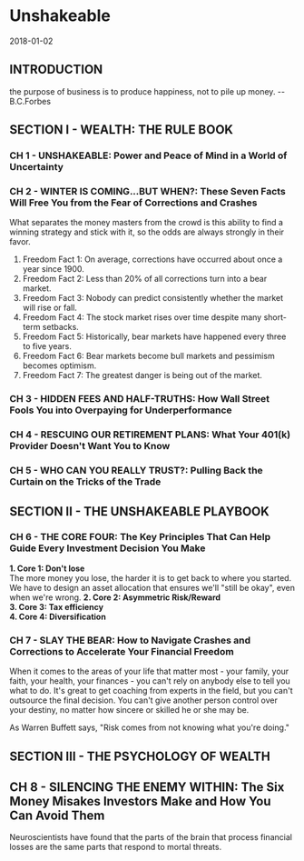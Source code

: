 # Unshakeable
2018-01-02


## INTRODUCTION
the purpose of business is to produce happiness, not to pile up money.
    -- B.C.Forbes

## SECTION I - WEALTH: THE RULE BOOK
### CH 1 - UNSHAKEABLE: Power and Peace of Mind in a World of Uncertainty
### CH 2 - WINTER IS COMING...BUT WHEN?: These Seven Facts Will Free You from the Fear of Corrections and Crashes
What separates the money masters from the crowd is this ability to find a winning strategy and stick with it, so the odds are always strongly in their favor.

  1. Freedom Fact 1: On average, corrections have occurred about once a year since 1900.
  2. Freedom Fact 2: Less than 20% of all corrections turn into a bear market.
  3. Freedom Fact 3: Nobody can predict consistently whether the market will rise or fall.
  4. Freedom Fact 4: The stock market rises over time despite many short-term setbacks.
  5. Freedom Fact 5: Historically, bear markets have happened every three to five years.
  6. Freedom Fact 6: Bear markets become bull markets and pessimism becomes optimism.
  7. Freedom Fact 7: The greatest danger is being out of the market.


### CH 3 - HIDDEN FEES AND HALF-TRUTHS: How Wall Street Fools You into Overpaying for Underperformance
### CH 4 - RESCUING OUR RETIREMENT PLANS: What Your 401(k) Provider Doesn't Want You to Know
### CH 5 - WHO CAN YOU REALLY TRUST?: Pulling Back the Curtain on the Tricks of the Trade


## SECTION II - THE UNSHAKEABLE PLAYBOOK
### CH 6 - THE CORE FOUR: The Key Principles That Can Help Guide Every Investment Decision You Make

__1. Core 1: Don't lose__  
  The more money you lose, the harder it is to get back to where you started.
  We have to design an asset allocation that ensures we'll "still be okay", even when we're wrong.
__2. Core 2: Asymmetric Risk/Reward__  
__3. Core 3: Tax efficiency__  
__4. Core 4: Diversification__  


### CH 7 - SLAY THE BEAR: How to Navigate Crashes and Corrections to Accelerate Your Financial Freedom
When it comes to the areas of your life that matter most - your family, your faith, your health, your finances - you can't rely on anybody else to tell you what to do. It's great to get coaching from experts in the field, but you can't outsource the final decision. You can't give another person control over your destiny, no matter how sincere or skilled he or she may be.

As Warren Buffett says, "Risk comes from not knowing what you're doing."

## SECTION III - THE PSYCHOLOGY OF WEALTH
## CH 8 - SILENCING THE ENEMY WITHIN: The Six Money Misakes Investors Make and How You Can Avoid Them
Neuroscientists have found that the parts of the brain that process financial losses are the same parts that respond to mortal threats.
